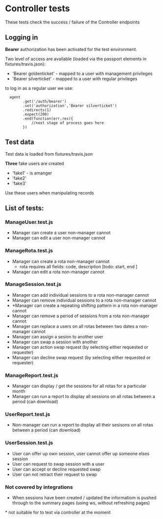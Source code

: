 # Controller tests

These tests check the success / failure of the Controller endpoints

## Logging in 

__Bearer__ authorization has been activated for the test environment.  

Two level of access are available (loaded via the passport elements in fixtures/travis.json):

* 'Bearer goldenticket' - mapped to a user with management privileges
* 'Bearer silverticket' - mapped to a user with regular privileges

to log in as a regular user we use:

```{r}
  agent
        .get('/auth/bearer')
        .set('authorization','Bearer silverticket')
        .redirects(1)
        .expect(200)
        .end(function(err,res){
            //next stage of process goes here
        })
```

## Test data

Test data is loaded from fixtures/travis.json

__Three__ fake users are created

* 'fake1' - is amanger
* 'fake2' 
* 'fake3'

Use these users when manipulating records

## List of tests:

### ManageUser.test.js
* Manager can create a user non-manager cannot
* Manager can edit a user non-manager cannot

### ManageRota.test.js 
* Manager can create a rota non-manager cannot
    + rota requires all fields: code, description [todo: start, end ]
* Manager can edit a rota non-manager cannot

### ManageSession.test.js
* Manager can add individual sessions to a rota non-manager cannot
* Manager can remove individual sessions to a rota non-manager cannot
* \*Manager can create a repeating shifting pattern in a rota non-manager cannot
* Manager can remove a period of sessions from a rota non-manager cannot
* Manager can replace a users on all rotas between two dates a non-manager cannot
* Manager can assign a sesion to another user
* Manager can swap a session with another
* Manager can action swap request (by selecting either requested or requester)
* Manager can decline swap request (by selecting either requested or requester)

### ManageReport.test.js
* Manager can display / get the sessions for all rotas for a particular month
* Manager can run a report to display all sessions on all rotas between a period (can download)

### UserReport.test.js
* Non-manager can run a report to display all their sesisons on all rotas between a period (can download)

### UserSession.test.js
* User can offer up own session, user cannot offer up someone elses session
* User can request to swap session with a user
* User can accept or decline requested swap
* User can not retract their request to swap

### Not covered by integrations

* When sessions have been created / updated the informatiom is pushed through to the summary pages (using ws, without refreshing pages)

\* not suitable for to test via controller at the moment
